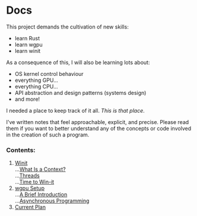 # Docs
  
This project demands the cultivation of new skills:  
- learn Rust
- learn wgpu
- learn winit

As a consequence of this, I will also be learning lots about:
- OS kernel control behaviour
- everything GPU...
- everything CPU...
- API abstraction and design patterns (systems design)
- and more!
  
I needed a place to keep track of it all. *This is that place*.  

I've written notes that feel approachable, explicit, and precise. Please read them if you want to better understand any of the concepts or code involved in the creation of such a program.  

### Contents:
1. [Winit](https://docs.rs/winit/latest/winit/index.html)  
    ...[What Is a Context?](./winit/WTF%20Is%20a%20Context.md)  
    ...[Threads](./winit/Threads.md)  
    ...[Time to Win-it](./winit/Time%20to%20Win-it.md)  
2. [wgpu Setup](https://docs.rs/wgpu/latest/wgpu/index.html)  
    ...[A Brief Introduction](./wgpu%20setup/A%20Brief%20Introduction.md)  
    ...[Asynchronous Programming](./wgpu%20setup/Asynchronous%20Programming.md)  
3. [Current Plan](./Current%20Plan.md)
